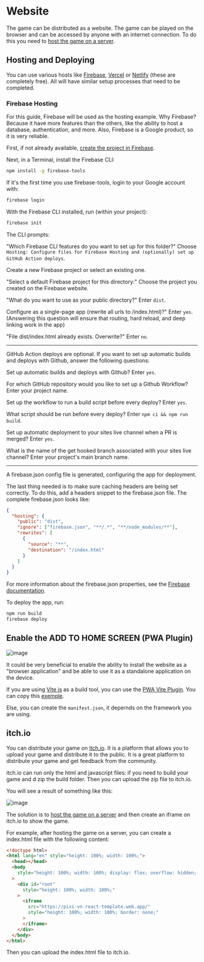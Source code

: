 
# Website

The game can be distributed as a website. The game can be played on the browser and can be accessed by anyone with an internet connection. To do this you need to [host the game on a server](#hosting-and-deploying).

## Hosting and Deploying

You can use various hosts like [Firebase](https://firebase.google.com/), [Vercel](https://vercel.com/) or [Netlify](https://www.netlify.com/) (these are completely free). All will have similar setup processes that need to be completed.

### Firebase Hosting

For this guide, Firebase will be used as the hosting example. Why Firebase? Because it have more features than the others, like the ability to host a database, authentication, and more. Also, Firebase is a Google product, so it is very reliable.

First, if not already available, [create the project in Firebase](https://console.firebase.google.com/).

Next, in a Terminal, install the Firebase CLI:

```bash
npm install -g firebase-tools
```

If it's the first time you use firebase-tools, login to your Google account with:

```bash
firebase login
```

With the Firebase CLI installed, run (within your project):

```bash
firebase init
```

The CLI prompts:

"Which Firebase CLI features do you want to set up for this folder?" Choose `Hosting: Configure files for Firebase Hosting and (optionally) set up GitHub Action deploys`.

Create a new Firebase project or select an existing one.

"Select a default Firebase project for this directory:" Choose the project you created on the Firebase website.

"What do you want to use as your public directory?" Enter `dist`.

Configure as a single-page app (rewrite all urls to /index.html)?" Enter `yes`. (Answering this question will ensure that routing, hard reload, and deep linking work in the app)

"File dist/index.html already exists. Overwrite?" Enter `no`.

---

GitHub Action deploys are optional. If you want to set up automatic builds and deploys with Github, answer the following questions:

Set up automatic builds and deploys with Github? Enter `yes`.

For which GitHub repository would you like to set up a Github Workflow? Enter your project name.

Set up the workflow to run a build script before every deploy? Enter `yes`.

What script should be run before every deploy? Enter `npm ci && npm run build`.

Set up automatic deployment to your sites live channel when a PR is merged? Enter `yes`.

What is the name of the get hooked branch associated with your sites live channel? Enter your project's main branch name.

---

A firebase.json config file is generated, configuring the app for deployment.

The last thing needed is to make sure caching headers are being set correctly. To do this, add a headers snippet to the firebase.json file. The complete firebase.json looks like:

```json
{
  "hosting": {
    "public": "dist",
    "ignore": ["firebase.json", "**/.*", "**/node_modules/**"],
    "rewrites": [
      {
        "source": "**",
        "destination": "/index.html"
      }
    ]
  }
}
```

For more information about the firebase.json properties, see the [Firebase documentation](https://firebase.google.com/docs/hosting/full-config#section-firebase-json).

To deploy the app, run:

```bash
npm run build
firebase deploy
```

## Enable the ADD TO HOME SCREEN (PWA Plugin)

![image](https://github.com/user-attachments/assets/7afa46f0-347f-4d61-846c-b71ba39f0105)

It could be very beneficial to enable the ability to install the website as a "browser application" and be able to use it as a standalone application on the device.

If you are using [Vite js](https://vitejs.dev/) as a build tool, you can use the [PWA Vite Plugin](https://vite-pwa-org.netlify.app/). You can copy this [exemple](https://vite-pwa-org.netlify.app/guide/pwa-minimal-requirements.html#web-app-manifest).

Else, you can create the `manifest.json`, it depernds on the framework you are using.

## itch.io

You can distribute your game on [itch.io](https://itch.io/). It is a platform that allows you to upload your game and distribute it to the public. It is a great platform to distribute your game and get feedback from the community.

itch.io can run only the html and javascript files: if you need to build your game and d zip the build folder. Then you can upload the zip file to itch.io.

You will see a result of something like this:

![image](https://github.com/user-attachments/assets/0482a6fa-8c21-4fa6-b4e1-04f05bc4315d)

The solution is to [host the game on a server](#hosting-and-deploying) and then create an iframe on itch.io to show the game.

For example, after hosting the game on a server, you can create a index.html file with the following content:

```html
<!doctype html>
<html lang="en" style="height: 100%; width: 100%;">
  <head></head>
  <body
    style="height: 100%; width: 100%; display: flex; overflow: hidden; margin: 0; background-color: #242424;"
  >
    <div id="root"
      style="height: 100%; width: 100%;"
    >
      <iframe
        src="https://pixi-vn-react-template.web.app/"
        style="height: 100%; width: 100%; border: none;"
      >
      </iframe>
    </div>
  </body>
</html>
```

Then you can upload the index.html file to itch.io.
